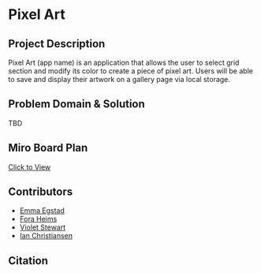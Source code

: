 # Pixel Art 
## Project Description
Pixel Art (app name) is an application that allows the user to select grid section and modify its color to create a piece of pixel art. Users will be able to save and display their artwork on a gallery page via local storage. 

## Problem Domain & Solution
TBD 
## Miro Board Plan
[Click to View](https://miro.com/app/board/o9J_lmmhXG8=/?invite_link_id=93017899949)

## Contributors
* [Emma Egstad](https://github.com/emmaegstad)
* [Fora Heims](https://github.com/fora-heims)
* [Violet Stewart](https://github.com/VioletKatrinStewart)
* [Ian Christiansen](https://github.com/ian-christiansen)

## Citation